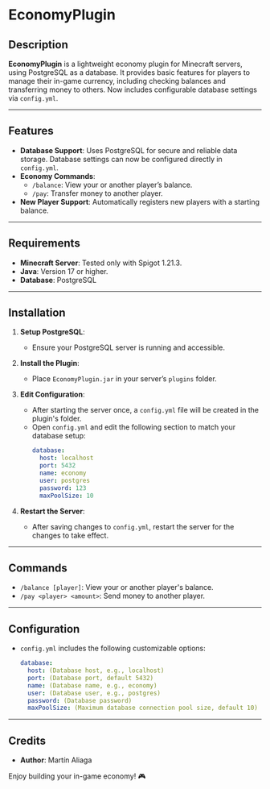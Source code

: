 
# EconomyPlugin

## Description

**EconomyPlugin** is a lightweight economy plugin for Minecraft servers, using PostgreSQL as a database. It provides basic features for players to manage their in-game currency, including checking balances and transferring money to others. Now includes configurable database settings via `config.yml`.

---

## Features

- **Database Support**: Uses PostgreSQL for secure and reliable data storage. Database settings can now be configured directly in `config.yml`.
- **Economy Commands**:
    - `/balance`: View your or another player’s balance.
    - `/pay`: Transfer money to another player.
- **New Player Support**: Automatically registers new players with a starting balance.

---

## Requirements

- **Minecraft Server**: Tested only with Spigot 1.21.3.
- **Java**: Version 17 or higher.
- **Database**: PostgreSQL

---

## Installation

1. **Setup PostgreSQL**:
    - Ensure your PostgreSQL server is running and accessible.

2. **Install the Plugin**:
    - Place `EconomyPlugin.jar` in your server’s `plugins` folder.

3. **Edit Configuration**:
    - After starting the server once, a `config.yml` file will be created in the plugin's folder.
    - Open `config.yml` and edit the following section to match your database setup:
      ```yaml
      database:
        host: localhost
        port: 5432
        name: economy
        user: postgres
        password: 123
        maxPoolSize: 10
      ```

4. **Restart the Server**:
    - After saving changes to `config.yml`, restart the server for the changes to take effect.

---

## Commands

- `/balance [player]`: View your or another player's balance.
- `/pay <player> <amount>`: Send money to another player.

---

## Configuration

- `config.yml` includes the following customizable options:
  ```yaml
  database:
    host: (Database host, e.g., localhost)
    port: (Database port, default 5432)
    name: (Database name, e.g., economy)
    user: (Database user, e.g., postgres)
    password: (Database password)
    maxPoolSize: (Maximum database connection pool size, default 10)
  ```

---

## Credits

- **Author**: Martín Aliaga

Enjoy building your in-game economy! 🎮
